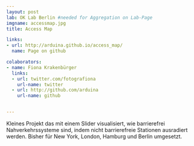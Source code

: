 ```yaml
---
layout: post
lab: OK Lab Berlin #needed for Aggregation on Lab-Page
imgname: accessmap.jpg
title: Access Map

links: 
- url: http://arduina.github.io/access_map/
  name: Page on github

colaborators:
- name: Fiona Krakenbürger
  links:
  - url: twitter.com/fotografiona
    url-name: twitter
  - url: http://github.com/arduina
    url-name: github


---
```


Kleines Projekt das mit einem Slider visualisiert, wie barrierefrei Nahverkehrssysteme sind, indem nicht barrierefreie Stationen ausradiert werden. Bisher für New York, London, Hamburg und Berlin umgesetzt. 
